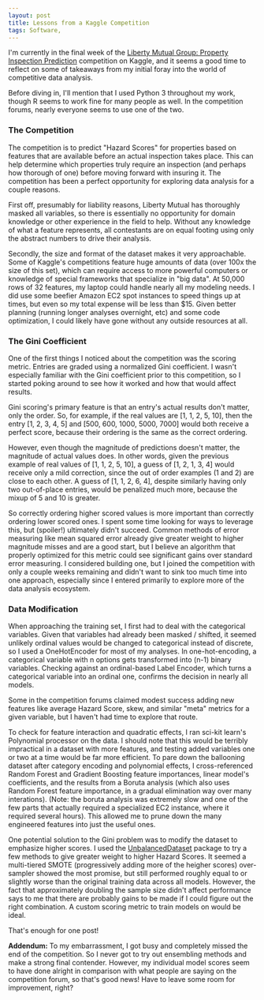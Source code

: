 ```yaml
---
layout: post
title: Lessons from a Kaggle Competition
tags: Software, 
---
```


I'm currently in the final week of the [Liberty Mutual Group: Property Inspection Prediction](https://www.kaggle.com/c/liberty-mutual-group-property-inspection-prediction) competition on Kaggle, and it seems a good time to reflect on some of takeaways from my initial foray into the world of competitive data analysis. 

Before diving in, I'll mention that I used Python 3 throughout my work, though R seems to work fine for many people as well. In the competition forums, nearly everyone seems to use one of the two. 

### The Competition

The competition is to predict "Hazard Scores" for properties based on features that are available before an actual inspection takes place. This can help determine which properties truly require an inspection (and perhaps how thorough of one) before moving forward with insuring it. The competition has been a perfect opportunity for exploring data analysis for a couple reasons. 

First off, presumably for liability reasons, Liberty Mutual has thoroughly masked all variables, so there is essentially no opportunity for domain knowledge or other experience in the field to help. Without any knowledge of what a feature represents, all contestants are on equal footing using only the abstract numbers to drive their analysis. 

Secondly, the size and format of the dataset makes it very approachable. Some of Kaggle's competitions feature huge amounts of data (over 100x the size of this set), which can require access to more powerful computers or knowledge of special frameworks that specialize in "big data". At 50,000 rows of 32 features, my laptop could handle nearly all my modeling needs. I did use some beefier Amazon EC2 spot instances to speed things up at times, but even so my total expense will be less than $15. Given better planning (running longer analyses overnight, etc) and some code optimization, I could likely have gone without any outside resources at all. 

### The Gini Coefficient

One of the first things I noticed about the competition was the scoring metric. Entries are graded using a normalized Gini coefficient. I wasn't especially familiar with the Gini coefficient prior to this competition, so I started poking around to see how it worked and how that would affect results. 

Gini scoring's primary feature is that an entry's actual results don't matter, only the order. So, for example, if the real values are [1, 1, 2, 5, 10], then the entry [1, 2, 3, 4, 5] and [500, 600, 1000, 5000, 7000] would both receive a perfect score, because their ordering is the same as the correct ordering. 

However, even though the magnitude of predictions doesn't matter, the magnitude of actual values does. In other words, given the previous example of real values of [1, 1, 2, 5, 10], a guess of [1, 2, 1, 3, 4] would receive only a mild correction, since the out of order examples (1 and 2) are close to each other. A guess of [1, 1, 2, 6, 4], despite similarly having only two out-of-place entries, would be penalized much more, because the mixup of 5 and 10 is greater. 

So correctly ordering higher scored values is more important than correctly ordering lower scored ones. I spent some time looking for ways to leverage this, but (spoiler!) ultimately didn't succeed. Common methods of error measuring like mean squared error already give greater weight to higher magnitude misses and are a good start, but I believe an algorithm that properly optimized for this metric could see significant gains over standard error measuring. I considered building one, but I joined the competition with only a couple weeks remaining and didn't want to sink too much time into one approach, especially since I entered primarily to explore more of the data analysis ecosystem. 

### Data Modification

When approaching the training set, I first had to deal with the categorical variables. Given that variables had already been masked / shifted, it seemed unlikely ordinal values would be changed to categorical instead of discrete, so I used a OneHotEncoder for most of my analyses. In one-hot-encoding, a categorical variable with n options gets transformed into (n-1) binary variables. Checking against an ordinal-based Label Encoder, which turns a categorical variable into an ordinal one, confirms the decision in nearly all models. 

Some in the competition forums claimed modest success adding new features like average Hazard Score, skew, and similar "meta" metrics for a given variable, but I haven't had time to explore that route. 

To check for feature interaction and quadratic effects, I ran sci-kit learn's Polynomial processor on the data. I should note that this would be terribly impractical in a dataset with more features, and testing added variables one or two at a time would be far more efficient. To pare down the ballooning dataset after category encoding and polynomial effects, I cross-referenced Random Forest and Gradient Boosting feature importances, linear model's coefficients, and the results from a Boruta analysis (which also uses Random Forest feature importance, in a gradual elimination way over many interations). (Note: the boruta analysis was extremely slow and one of the few parts that actually required a specialized EC2 instance, where it required several hours). This allowed me to prune down the many engineered features into just the useful ones. 

One potential solution to the Gini problem was to modify the dataset to emphasize higher scores. I used the [UnbalancedDataset](https://github.com/fmfn/UnbalancedDataset) package to try a few methods to give greater weight to higher Hazard Scores. It seemed a multi-tiered SMOTE (progressively adding more of the heigher scores) over-sampler showed the most promise, but still performed roughly equal to or slightly worse than the original training data across all models. However, the fact that approximately doubling the sample size didn't affect performance says to me that there are probably gains to be made if I could figure out the right combination. A custom scoring metric to train models on would be ideal. 


That's enough for one post! 


**Addendum:** To my embarrassment, I got busy and completely missed the end of the competition. So I never got to try out ensembling methods and make a strong final contender. However, my individual model scores seem to have done alright in comparison with what people are saying on the competition forum, so that's good news! Have to leave some room for improvement, right?
